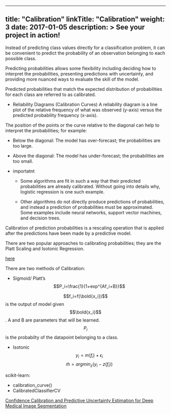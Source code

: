 
---
title: "Calibration"
linkTitle: "Calibration"
weight: 3
date: 2017-01-05
description: >
  See your project in action!
---

Instead of predicting class values directly for a classification problem, it can be convenient to predict the probability of an observation belonging to each possible class.

Predicting probabilities allows some flexibility including deciding how to interpret the probabilities, presenting predictions with uncertainty, and providing more nuanced ways to evaluate the skill of the model.

Predicted probabilities that match the expected distribution of probabilities for each class are referred to as calibrated. 

* Reliability Diagrams (Calibration Curves)
A reliability diagram is a line plot of the relative frequency of what was observed (y-axis) versus the predicted probability frequency  (x-axis).

The position of the points or the curve relative to the diagonal can help to interpret the probabilities; for example:

  * Below the diagonal: The model has over-forecast; the probabilities are too large.
  * Above the diagonal: The model has under-forecast; the probabilities are too small.

* importatnt 
  * Some algorithms are fit in such a way that their predicted probabilities are already calibrated. Without going into details why, logistic regression is one such example.

  *  Other algorithms do not directly produce predictions of probabilities, and instead a prediction of probabilities must be approximated. Some examples include neural networks, support vector machines, and decision trees.

Calibration of prediction probabilities is a rescaling operation that is applied after the predictions have been made by a predictive model.

There are two popular approaches to calibrating probabilities; they are the Platt Scaling and Isotonic Regression.

[here](https://machinelearningmastery.com/calibrated-classification-model-in-scikit-learn/)

There are two methods of Calibration:
* Sigmoid/ Platt’s
$$P_i=\frac{1}{1+exp^{Af_i+B}}$$

$$f_i=f(\bold{x_i})$$ is the output of model given $$\bold{x_i}$$. A and B are parameters that will be learned.
$$P_i$$ is the probabilty of the datapoint belonging to a class.

* Isotonic 
$$y_i=m(f_i)+\epsilon_i$$
$$\hat{m}=argmin_z(y_i-z(f_i))$$

scikit-learn: 
* calibration_curve()
*  CalibratedClassifierCV

[Confidence Calibration and Predictive Uncertainty Estimation for Deep Medical Image Segmentation](https://arxiv.org/pdf/1911.13273.pdf)


